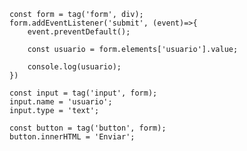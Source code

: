     const form = tag('form', div);
    form.addEventListener('submit', (event)=>{
        event.preventDefault();

        const usuario = form.elements['usuario'].value;

        console.log(usuario);
    })

    const input = tag('input', form);
    input.name = 'usuario';
    input.type = 'text';

    const button = tag('button', form);
    button.innerHTML = 'Enviar';    